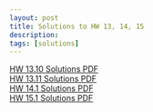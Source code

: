 ```yaml
---
layout: post
title: Solutions to HW 13, 14, 15
description:
tags: [solutions]
---
```


[HW 13.10 Solutions PDF](https://buffalo.box.com/s/ypvrvs0rm0ubq18nfaopbkj3hx846m97)  
[HW 13.11 Solutions PDF](https://buffalo.box.com/s/flf02fy170kebs0drousuaeehvfoeeg8)  
[HW 14.1 Solutions PDF](https://buffalo.box.com/s/d1xoipvvx0b6di6pfjv3dfws64h2dgf2)  
[HW 15.1 Solutions PDF](https://buffalo.box.com/s/dkxfx1gr00zy9y7llgf1n0a82wc30vrr)